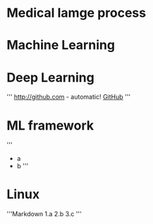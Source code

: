 # Medical Iamge process


# Machine Learning


# Deep Learning
'''
http://github.com - automatic!
[GitHub](http://github.com)
'''

# ML framework
'''
* a
* b
'''

# Linux
'''Markdown
1.a
2.b
3.c
'''
